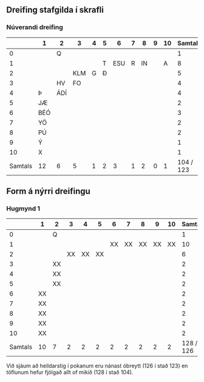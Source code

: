 ## Dreifing stafgilda í skrafli

### Núverandi dreifing

|       |    1 |    2 |    3 |    4 |    5 |    6 |    7 |    8 |    9 |   10 | Samtals |
|-------|------|------|------|------|------|------|------|------|------|------|---------|
|     0 |      |    Q |      |      |      |      |      |      |      |      |       1 |
|     1 |      |      |      |      |    T |  ESU |    R |   IN |      |    A |       8 |
|     2 |      |      |  KLM |    G |    Ð |      |      |      |      |      |       5 |
|     3 |      |   HV |   FO |      |      |      |      |      |      |      |       4 |
|     4 |    Þ |  ÁDÍ |      |      |      |      |      |      |      |      |       4 |
|     5 |   JÆ |      |      |      |      |      |      |      |      |      |       2 |
|     6 |  BÉÓ |      |      |      |      |      |      |      |      |      |       3 |
|     7 |   YÖ |      |      |      |      |      |      |      |      |      |       2 |
|     8 |   PÚ |      |      |      |      |      |      |      |      |      |       2 |
|     9 |    Ý |      |      |      |      |      |      |      |      |      |       1 |
|    10 |    X |      |      |      |      |      |      |      |      |      |       1 |
|Samtals|   12 |    6 |    5 |    1 |    2 |    3 |    1 |    2 |    0 |    1 |104 / 123|

## Form á nýrri dreifingu

### Hugmynd 1

|       |    1 |    2 |    3 |    4 |    5 |    6 |    7 |    8 |    9 |   10 | Samtals |
|-------|------|------|------|------|------|------|------|------|------|------|---------|
|     0 |      |    Q |      |      |      |      |      |      |      |      |       1 |
|     1 |      |      |      |      |      |   XX |   XX |   XX |   XX |   XX |      10 |
|     2 |      |      |   XX |   XX |   XX |      |      |      |      |      |       6 |
|     3 |      |   XX |      |      |      |      |      |      |      |      |       2 |
|     4 |      |   XX |      |      |      |      |      |      |      |      |       2 |
|     5 |      |   XX |      |      |      |      |      |      |      |      |       2 |
|     6 |   XX |      |      |      |      |      |      |      |      |      |       2 |
|     7 |   XX |      |      |      |      |      |      |      |      |      |       2 |
|     8 |   XX |      |      |      |      |      |      |      |      |      |       2 |
|     9 |   XX |      |      |      |      |      |      |      |      |      |       2 |
|    10 |   XX |      |      |      |      |      |      |      |      |      |       2 |
|Samtals|   10 |    7 |    2 |    2 |    2 |    2 |    2 |    2 |    2 |    2 |128 / 126|

Við sjáum að heildarstig í pokanum eru nánast óbreytt (126 í stað 123) en töflunum hefur fjölgað allt of mikið (128 í stað 104).
